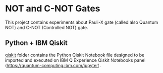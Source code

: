﻿# NOT and C-NOT Gates 

This project contains experiments about Pauli-X gate (called also Quantum NOT) and C-NOT (Controlled NOT) gate.

## Python + IBM Qiskit
[qiskit](./qiskit) folder contains the Python Qiskit Notebook file designed to be imported and executed on IBM Q Experience Qiskit Notebooks panel (https://quantum-computing.ibm.com/jupyter).

